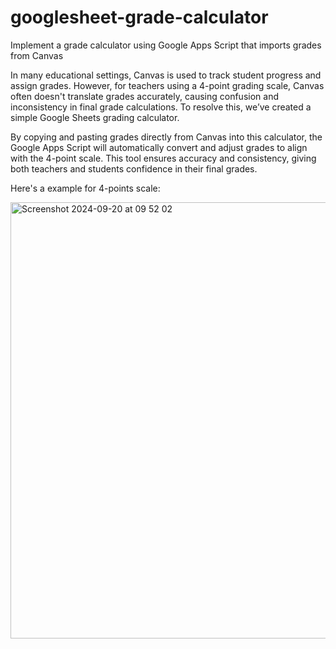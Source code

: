 # googlesheet-grade-calculator
Implement a grade calculator using Google Apps Script that imports grades from Canvas

In many educational settings, Canvas is used to track student progress and assign grades. However, for teachers using a 4-point grading scale, Canvas often doesn't translate grades accurately, causing confusion and inconsistency in final grade calculations. To resolve this, we’ve created a simple Google Sheets grading calculator.

By copying and pasting grades directly from Canvas into this calculator, the Google Apps Script will automatically convert and adjust grades to align with the 4-point scale. This tool ensures accuracy and consistency, giving both teachers and students confidence in their final grades.

Here's a example for 4-points scale:

<img width="698" alt="Screenshot 2024-09-20 at 09 52 02" src="https://github.com/user-attachments/assets/2434ec4a-a658-4a41-8052-8a1642efa037">





